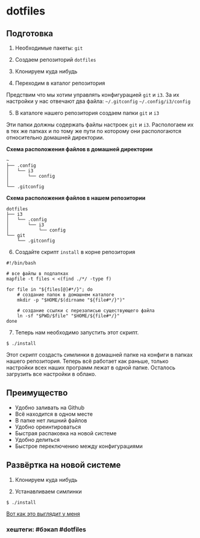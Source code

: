 # dotfiles

## Подготовка

1. Необходимые пакеты: `git`

2. Создаем репозиторий `dotfiles`

3. Клонируем куда нибудь

4. Переходим в каталог репозитория

Предствим что мы хотим управлять конфигурацией `git` и `i3`. За их настройки у нас отвечают два файла:
`~/.gitconfig`
`~/.config/i3/config`

5. В каталоге нашего репозитория создаем папки `git` и `i3`

Эти папки должны содержать файлы настроек `git`  и `i3`. Распологаем их в тех же папках и по тому же пути по которому они распологаются относительно домашней директории.

**Схема расположения файлов в домашней директории**
~~~~
~
├── .config
│   └── i3
│       └── config
│
└── .gitconfig
~~~~

**Схема расположения файлов в нашем репозитории**
~~~~
dotfiles
├── i3
│   └── .config
│       └── i3
│           └── config
└── git
    └── .gitconfig
~~~~

6. Создайте скрипт `install` в корне репозитория
~~~~
#!/bin/bash

# все файлы в подпапках
mapfile -t files < <(find ./*/ -type f)

for file in "${files[@]#*/}"; do
    # создание папок в домашнем каталоге
    mkdir -p "$HOME/$(dirname "${file#*/}")"

    # создание ссылки с перезаписью существующего файла
    ln -sf "$PWD/$file" "$HOME/${file#*/}"
done
~~~~

7. Теперь нам необходимо запустить этот скрипт.
~~~~
$ ./install
~~~~
 
Этот скрипт создасть симлинки в домашней папке на конфиги в папках нашего репозитория.
Теперь всё работает как раньше, только настройки всех наших программ лежат в одной папке. Осталось загрузить все настройки в облако.

## Преимущество

- Удобно заливать на Github
- Всё находится в одном месте
- В папке нет лишний файлов
- Удобно ореинтироваться
- Быстрая распаковка на новой системе
- Удобно делиться
- Быстрое переключению между конфигурациями

## Развёртка на новой системе

1. Клонируем куда нибудь

2. Устанавливаем симлинки

~~~~
$ ./install
~~~~

[Вот как это выглядит у меня](https://github.com/exynil/dotfiles)

### хештеги:  #бэкап #dotfiles